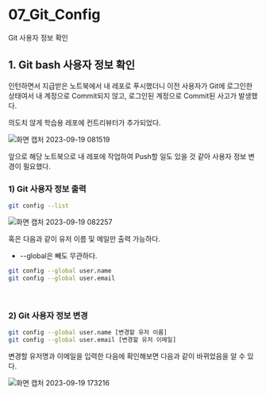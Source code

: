 # 07_Git_Config

Git 사용자 정보 확인

## 1. Git bash 사용자 정보 확인

인턴하면서 지급받은 노트북에서 내 레포로 푸시했더니 이전 사용자가 Git에 로그인한 상태여서 내 계정으로 Commit되지 않고, 로그인된 계정으로 Commit된 사고가 발생했다.

의도치 않게 학습용 레포에 컨트리뷰터가 추가되었다.

![화면 캡처 2023-09-19 081519](https://github.com/siwon-park/git-study/assets/93081720/592c2b94-32d0-488b-8181-4bcb693013f9)

앞으로 해당 노트북으로 내 레포에 작업하여 Push할 일도 있을 것 같아 사용자 정보 변경이 필요했다.

### 1) Git 사용자 정보 출력

```bash
git config --list
```

![화면 캡처 2023-09-19 082257](https://github.com/siwon-park/git-study/assets/93081720/a85fcfbf-4d90-4b05-b1ba-000df7247848)

혹은 다음과 같이 유저 이름 및 메일만 출력 가능하다.

- --global은 빼도 무관하다.

```bash
git config --global user.name
git config --global user.email
```

<br>

### 2) Git 사용자 정보 변경

```bash
git config --global user.name [변경할 유저 이름]
git config --global user.email [변경할 유저 이메일]
```

변경할 유저명과 이메일을 입력한 다음에 확인해보면 다음과 같이 바뀌었음을 알 수 있다.

![화면 캡처 2023-09-19 173216](https://github.com/siwon-park/git-study/assets/93081720/aac1ed89-5ff9-4866-9684-2e55e6d2be8e)
